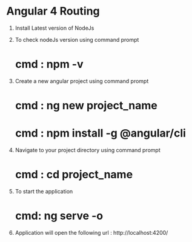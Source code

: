 # Angular 4 Routing

1. Install Latest version of NodeJs
2. To check nodeJs version using command prompt 

     # cmd : npm -v

3. Create a new angular project using command prompt         
   
   #  cmd : ng new project_name
  
   #  cmd : npm install -g @angular/cli
  
4. Navigate to your project directory using command prompt   

   # cmd : cd project_name
   
5. To start the application 

   # cmd: ng serve -o
   
   
6. Application will open the following url :  http://localhost:4200/
